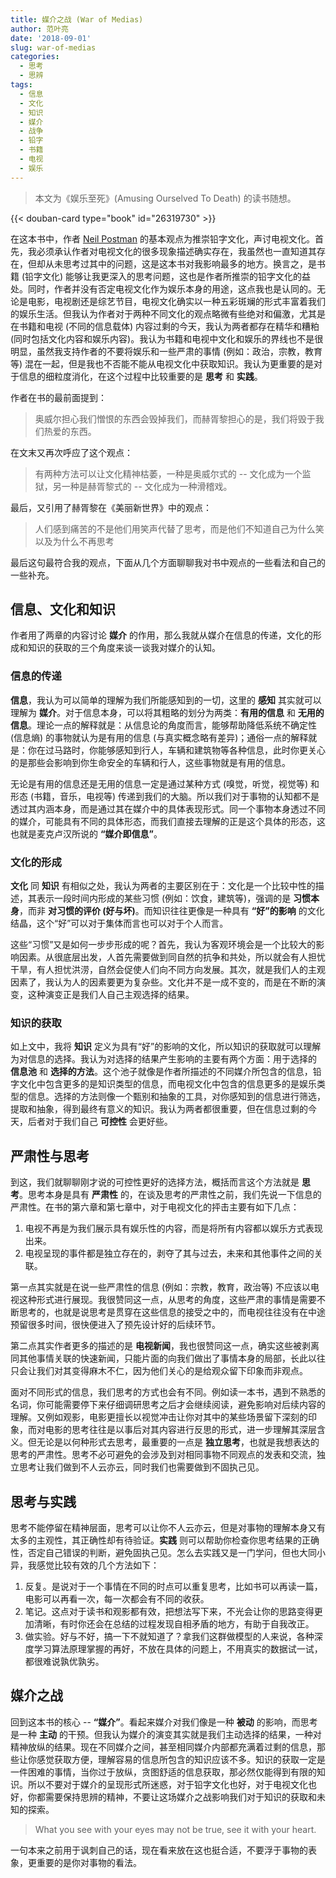 ```yaml
---
title: 媒介之战 (War of Medias)
author: 范叶亮
date: '2018-09-01'
slug: war-of-medias
categories:
  - 思考
  - 思辨
tags:
  - 信息
  - 文化
  - 知识
  - 媒介
  - 战争
  - 铅字
  - 书籍
  - 电视
  - 娱乐
---
```


> 本文为《娱乐至死》(Amusing Ourselved To Death) 的读书随想。

{{< douban-card type="book" id="26319730" >}}

在这本书中，作者 [Neil Postman](https://en.wikipedia.org/wiki/Neil_Postman) 的基本观点为推崇铅字文化，声讨电视文化。首先，我必须承认作者对电视文化的很多现象描述确实存在，我虽然也一直知道其存在，但却从未思考过其中的问题，这是这本书对我影响最多的地方。换言之，是书籍 (铅字文化) 能够让我更深入的思考问题，这也是作者所推崇的铅字文化的益处。同时，作者并没有否定电视文化作为娱乐本身的用途，这点我也是认同的。无论是电影，电视剧还是综艺节目，电视文化确实以一种五彩斑斓的形式丰富着我们的娱乐生活。但我认为作者对于两种不同文化的观点略微有些绝对和偏激，尤其是在书籍和电视 (不同的信息载体) 内容过剩的今天，我认为两者都存在精华和糟粕 (同时包括文化内容和娱乐内容)。我认为书籍和电视中文化和娱乐的界线也不是很明显，虽然我支持作者的不要将娱乐和一些严肃的事情 (例如：政治，宗教，教育等) 混在一起，但是我也不否能不能从电视文化中获取知识。我认为更重要的是对于信息的细粒度消化，在这个过程中比较重要的是 **思考** 和 **实践**。

作者在书的最前面提到：

> 奥威尔担心我们憎恨的东西会毁掉我们，而赫胥黎担心的是，我们将毁于我们热爱的东西。

在文末又再次呼应了这个观点：

> 有两种方法可以让文化精神枯萎，一种是奥威尔式的 -- 文化成为一个监狱，另一种是赫胥黎式的 -- 文化成为一种滑稽戏。

最后，又引用了赫胥黎在《美丽新世界》中的观点：

> 人们感到痛苦的不是他们用笑声代替了思考，而是他们不知道自己为什么笑以及为什么不再思考

最后这句最符合我的观点，下面从几个方面聊聊我对书中观点的一些看法和自己的一些补充。

## 信息、文化和知识

作者用了两章的内容讨论 **媒介** 的作用，那么我就从媒介在信息的传递，文化的形成和知识的获取的三个角度来谈一谈我对媒介的认知。

### 信息的传递

**信息**，我认为可以简单的理解为我们所能感知到的一切，这里的 **感知** 其实就可以理解为 **媒介**。对于信息本身，可以将其粗略的划分为两类：**有用的信息** 和 **无用的信息**。理论一点的解释就是：从信息论的角度而言，能够帮助降低系统不确定性 (信息熵) 的事物就认为是有用的信息 (与真实概念略有差异)；通俗一点的解释就是：你在过马路时，你能够感知到行人，车辆和建筑物等各种信息，此时你更关心的是那些会影响到你生命安全的车辆和行人，这些事物就是有用的信息。

无论是有用的信息还是无用的信息一定是通过某种方式 (嗅觉，听觉，视觉等) 和形态 (书籍，音乐，电视等) 传递到我们的大脑。所以我们对于事物的认知都不是透过其内涵本身，而是通过其在媒介中的具体表现形式。同一个事物本身透过不同的媒介，可能具有不同的具体形态，而我们直接去理解的正是这个具体的形态，这也就是麦克卢汉所说的 **“媒介即信息”**。

### 文化的形成

**文化** 同 **知识** 有相似之处，我认为两者的主要区别在于：文化是一个比较中性的描述，其表示一段时间内形成的某些习惯 (例如：饮食，建筑等)，强调的是 **习惯本身**，而非 **对习惯的评价 (好与坏)**。而知识往往更像是一种具有 **“好”的影响** 的文化结晶，这个“好”可以对于集体而言也可以对于个人而言。

这些“习惯”又是如何一步步形成的呢？首先，我认为客观环境会是一个比较大的影响因素。从很底层出发，人首先需要做到同自然的抗争和共处，所以就会有人担忧干旱，有人担忧洪涝，自然会促使人们向不同方向发展。其次，就是我们人的主观因素了，我认为人的因素要更为复杂些。文化并不是一成不变的，而是在不断的演变，这种演变正是我们人自己主观选择的结果。

### 知识的获取

如上文中，我将 **知识** 定义为具有“好”的影响的文化，所以知识的获取就可以理解为对信息的选择。我认为对选择的结果产生影响的主要有两个方面：用于选择的 **信息池** 和 **选择的方法**。这个池子就像是作者所描述的不同媒介所包含的信息，铅字文化中包含更多的是知识类型的信息，而电视文化中包含的信息更多的是娱乐类型的信息。选择的方法则像一个甄别和抽象的工具，对你感知到的信息进行筛选，提取和抽象，得到最终有意义的知识。我认为两者都很重要，但在信息过剩的今天，后者对于我们自己 **可控性** 会更好些。

## 严肃性与思考

到这，我们就聊聊刚才说的可控性更好的选择方法，概括而言这个方法就是 **思考**。思考本身是具有 **严肃性** 的，在谈及思考的严肃性之前，我们先说一下信息的严肃性。在书的第六章和第七章中，对于电视文化的抨击主要有如下几点：

1. 电视不再是为我们展示具有娱乐性的内容，而是将所有内容都以娱乐方式表现出来。
2. 电视呈现的事件都是独立存在的，剥夺了其与过去，未来和其他事件之间的关联。

第一点其实就是在说一些严肃性的信息 (例如：宗教，教育，政治等) 不应该以电视这种形式进行展现。我很赞同这一点，从思考的角度，这些严肃的事情是需要不断思考的，也就是说思考是贯穿在这些信息的接受之中的，而电视往往没有在中途预留很多时间，很快便进入了预先设计好的后续环节。

第二点其实作者更多的描述的是 **电视新闻**，我也很赞同这一点，确实这些被剥离同其他事情关联的快速新闻，只能片面的向我们做出了事情本身的局部，长此以往只会让我们对其变得麻木不仁，因为他们关心的是给观众留下印象而非观点。

面对不同形式的信息，我们思考的方式也会有不同。例如读一本书，遇到不熟悉的名词，你可能需要停下来仔细调研思考之后才会继续阅读，避免影响对后续内容的理解。又例如观影，电影更擅长以视觉冲击让你对其中的某些场景留下深刻的印象，而对电影的思考往往是以事后对其内容进行反思的形式，进一步理解其深层含义。但无论是以何种形式去思考，最重要的一点是 **独立思考**，也就是我想表达的思考的严肃性。思考不必可避免的会涉及到对相同事物不同观点的发表和交流，独立思考让我们做到不人云亦云，同时我们也需要做到不固执己见。

## 思考与实践

思考不能停留在精神层面，思考可以让你不人云亦云，但是对事物的理解本身又有太多的主观性，其正确性却有待验证。**实践** 则可以帮助你检查你思考结果的正确性，否定自己错误的判断，避免固执己见。怎么去实践又是一门学问，但也大同小异，我感觉比较有效的几个方法如下：

1. 反复。是说对于一个事情在不同的时点可以重复思考，比如书可以再读一篇，电影可以再看一次，每一次都会有不同的收获。
2. 笔记。这点对于读书和观影都有效，把想法写下来，不光会让你的思路变得更加清晰，有时你还会在总结的过程发现自相矛盾的地方，有助于自我改正。
3. 做实验。好与不好，搞一下不就知道了？拿我们这群做模型的人来说，各种深度学习算法原理掌握的再好，不放在具体的问题上，不用真实的数据试一试，都很难说孰优孰劣。

## 媒介之战

回到这本书的核心 -- **“媒介”**。看起来媒介对我们像是一种 **被动** 的影响，而思考是一种 **主动** 的干预。但我认为媒介的演变其实就是我们主动选择的结果，一种对精神放纵的结果。现在不同媒介之间，甚至相同媒介内部都充满着过剩的信息，那些让你感觉获取方便，理解容易的信息所包含的知识应该不多。知识的获取一定是一件困难的事情，当你过于放纵，贪图舒适的信息获取，那必然仅能得到有限的知识。所以不要对于媒介的呈现形式所迷惑，对于铅字文化也好，对于电视文化也好，你都需要保持思辨的精神，不要让这场媒介之战影响我们对于知识的获取和未知的探索。

> What you see with your eyes may not be true, see it with your heart.

一句本来之前用于讽刺自己的话，现在看来放在这也挺合适，不要浮于事物的表象，更重要的是你对事物的看法。
